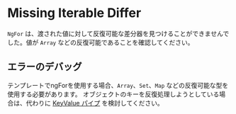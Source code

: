# Missing Iterable Differ

`NgFor` は、渡された値に対して反復可能な差分器を見つけることができませんでした。値が `Array` などの反復可能であることを確認してください。

## エラーのデバッグ

テンプレートでngForを使用する場合、`Array`、`Set`、`Map` などの反復可能な型を使用する必要があります。
オブジェクトのキーを反復処理しようとしている場合は、代わりに [KeyValue パイプ](/api/common/KeyValuePipe) を検討してください。

